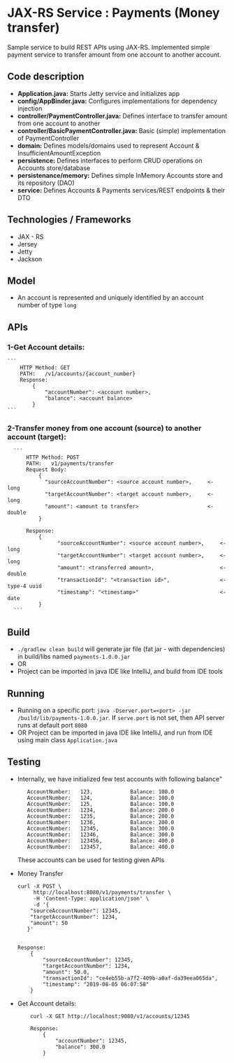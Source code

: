 # JAX-RS Service : Payments (Money transfer)
Sample service to build REST APIs using JAX-RS. Implemented simple payment service to transfer amount from one account to another account.

## Code description
* **Application.java:** Starts Jetty service and initializes app
* **config/AppBinder.java:** Configures implementations for dependency injection
* **controller/PaymentController.java:** Defines interface to transfer amount from one account to another
* **controller/BasicPaymentController.java:** Basic (simple) implementation of PaymentController
* **domain:** Defines models/domains used to represent Account & InsufficientAmountException
* **persistence:** Defines interfaces to perform CRUD operations on Accounts store/database
* **persistenance/memory:** Defines simple InMemory Accounts store and its repository (DAO)
* **service:** Defines Accounts & Payments services/REST endpoints & their DTO


## Technologies / Frameworks
* JAX - RS
* Jersey
* Jetty
* Jackson

## Model
* An account is represented and uniquely identified by an account number of type `long`

## APIs
### 1-Get Account details:
    ```
        HTTP Method: GET
        PATH:   /v1/accounts/{account_number}
        Response:
            {
                "accountNumber": <account number>,
                "balance": <account balance>
            }
    ```
  
### 2-Transfer money from one account (source) to another account (target):
      ```
          HTTP Method: POST
          PATH:   v1/payments/transfer
          Request Body:
              {
              	"sourceAccountNumber": <source account number>,     <- long
              	"targetAccountNumber": <target account number>,     <- long
              	"amount": <amount to transfer>                      <- double
              }
              
          Response:
              {
                    "sourceAccountNumber": <source account number>,     <- long
                    "targetAccountNumber": <target account number>,     <- long
                    "amount": <transferred amount>,                     <- double
                    "transactionId": "<transaction id>",                <- type-4 uuid
                    "timestamp": "<timestamp>"                          <- date
              }
      ```

## Build
* `./gradlew clean build` will generate jar file (fat jar - with dependencies) in build/libs named `payments-1.0.0.jar`
* OR
* Project can be imported in java IDE like IntelliJ, and build from IDE tools

## Running
* Running on a specific port: `java -Dserver.port=<port> -jar /build/lib/payments-1.0.0.jar`. If `serve.port` is not set, then API server runs at default port `8080`
* OR Project can be imported in java IDE like IntelliJ, and run from IDE using main class `Application.java`

## Testing
* Internally, we have initialized few test accounts with following balance"
    ```
       AccountNumber:	123,			Balance: 100.0
       AccountNumber:	124,			Balance: 100.0
       AccountNumber:	125,			Balance: 100.0
       AccountNumber:	1234,			Balance: 200.0
       AccountNumber:	1235,			Balance: 200.0
       AccountNumber:	1236,			Balance: 200.0
       AccountNumber:	12345,			Balance: 300.0
       AccountNumber:	12346,			Balance: 300.0
       AccountNumber:	123456,			Balance: 400.0
       AccountNumber:	123457,			Balance: 400.0
  ```
  These accounts can be used for testing given APIs
  
* Money Transfer
    ```
    curl -X POST \
         http://localhost:8080/v1/payments/transfer \
         -H 'Content-Type: application/json' \
         -d '{
       	"sourceAccountNumber": 12345,
       	"targetAccountNumber": 1234,
       	"amount": 50
       }'
  
  
    Response:
        {
            "sourceAccountNumber": 12345,
            "targetAccountNumber": 1234,
            "amount": 50.0,
            "transactionId": "ce4eb55b-a7f2-409b-a0af-da39eea065da",
            "timestamp": "2019-08-05 06:07:58"
        }
  ```
  
* Get Account details:
    ```
        curl -X GET http://localhost:9080/v1/accounts/12345
  
        Response:
            {
                "accountNumber": 12345,
                "balance": 300.0
            }
   ```
  



